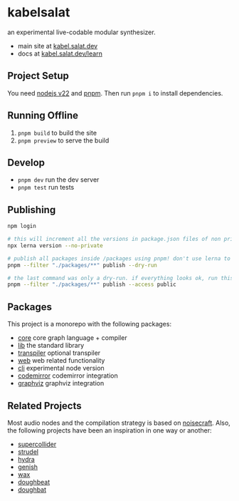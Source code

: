 # kabelsalat

an experimental live-codable modular synthesizer.

- main site at [kabel.salat.dev](https://kabel.salat.dev)
- docs at [kabel.salat.dev/learn](https://kabel.salat.dev/learn/)

## Project Setup

You need [nodejs v22](https://nodejs.org/en) and [pnpm](https://pnpm.io/). Then run `pnpm i` to install dependencies.

## Running Offline

1. `pnpm build` to build the site
2. `pnpm preview` to serve the build

## Develop

- `pnpm dev` run the dev server
- `pnpm test` run tests

## Publishing

```sh
npm login

# this will increment all the versions in package.json files of non private packages to selected versions
npx lerna version --no-private

# publish all packages inside /packages using pnpm! don't use lerna to publish!!
pnpm --filter "./packages/**" publish --dry-run

# the last command was only a dry-run. if everything looks ok, run this:
pnpm --filter "./packages/**" publish --access public
```

## Packages

This project is a monorepo with the following packages:

- [core](./packages/core/) core graph language + compiler
- [lib](./packages/lib/) the standard library
- [transpiler](./packages/transpiler/) optional transpiler
- [web](./packages/web/) web related functionality
- [cli](./packages/cli/) experimental node version
- [codemirror](./packages/codemirror/) codemirror integration
- [graphviz](./packages/graphviz/) graphviz integration

## Related Projects

Most audio nodes and the compilation strategy is based on [noisecraft](https://noisecraft.app/). Also, the following projects have been an inspiration in one way or another:

- [supercollider](https://supercollider.github.io/)
- [strudel](https://strudel.cc/)
- [hydra](https://hydra.ojack.xyz/)
- [genish](https://www.charlie-roberts.com/genish/)
- [wax](https://nnirror.xyz/wax/)
- [doughbeat](https://github.com/felixroos/doughbeat)
- [doughbat](https://github.com/felixroos/doughbat)
